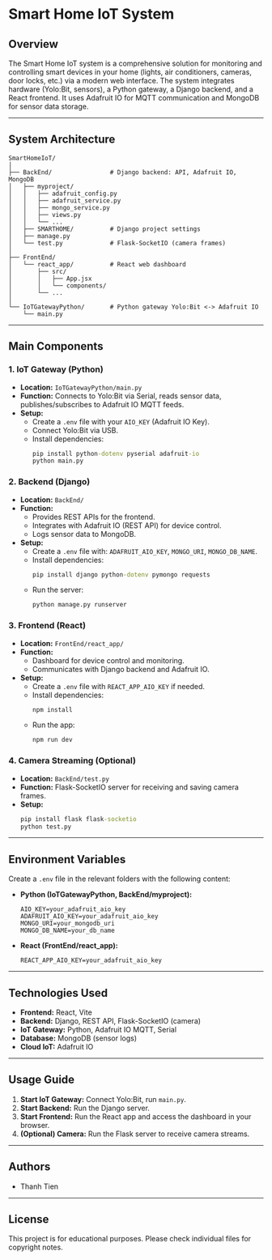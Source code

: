 # Smart Home IoT System

## Overview

The Smart Home IoT system is a comprehensive solution for monitoring and controlling smart devices in your home (lights, air conditioners, cameras, door locks, etc.) via a modern web interface. The system integrates hardware (Yolo:Bit, sensors), a Python gateway, a Django backend, and a React frontend. It uses Adafruit IO for MQTT communication and MongoDB for sensor data storage.

---

## System Architecture

```
SmartHomeIoT/
│
├── BackEnd/                # Django backend: API, Adafruit IO, MongoDB
│   ├── myproject/
│   │   ├── adafruit_config.py
│   │   ├── adafruit_service.py
│   │   ├── mongo_service.py
│   │   ├── views.py
│   │   └── ...
│   ├── SMARTHOME/          # Django project settings
│   ├── manage.py
│   └── test.py             # Flask-SocketIO (camera frames)
│
├── FrontEnd/
│   └── react_app/          # React web dashboard
│       ├── src/
│       │   ├── App.jsx
│       │   └── components/
│       └── ...
│
└── IoTGatewayPython/       # Python gateway Yolo:Bit <-> Adafruit IO
    └── main.py
```

---

## Main Components

### 1. IoT Gateway (Python)
- **Location:** `IoTGatewayPython/main.py`
- **Function:** Connects to Yolo:Bit via Serial, reads sensor data, publishes/subscribes to Adafruit IO MQTT feeds.
- **Setup:**
  - Create a `.env` file with your `AIO_KEY` (Adafruit IO Key).
  - Connect Yolo:Bit via USB.
  - Install dependencies:
    ```cmd
    pip install python-dotenv pyserial adafruit-io
    python main.py
    ```

### 2. Backend (Django)
- **Location:** `BackEnd/`
- **Function:**
  - Provides REST APIs for the frontend.
  - Integrates with Adafruit IO (REST API) for device control.
  - Logs sensor data to MongoDB.
- **Setup:**
  - Create a `.env` file with: `ADAFRUIT_AIO_KEY`, `MONGO_URI`, `MONGO_DB_NAME`.
  - Install dependencies:
    ```cmd
    pip install django python-dotenv pymongo requests
    ```
  - Run the server:
    ```cmd
    python manage.py runserver
    ```

### 3. Frontend (React)
- **Location:** `FrontEnd/react_app/`
- **Function:**
  - Dashboard for device control and monitoring.
  - Communicates with Django backend and Adafruit IO.
- **Setup:**
  - Create a `.env` file with `REACT_APP_AIO_KEY` if needed.
  - Install dependencies:
    ```cmd
    npm install
    ```
  - Run the app:
    ```cmd
    npm run dev
    ```

### 4. Camera Streaming (Optional)
- **Location:** `BackEnd/test.py`
- **Function:** Flask-SocketIO server for receiving and saving camera frames.
- **Setup:**
    ```cmd
    pip install flask flask-socketio
    python test.py
    ```

---

## Environment Variables

Create a `.env` file in the relevant folders with the following content:

- **Python (IoTGatewayPython, BackEnd/myproject):**
  ```env
  AIO_KEY=your_adafruit_aio_key
  ADAFRUIT_AIO_KEY=your_adafruit_aio_key
  MONGO_URI=your_mongodb_uri
  MONGO_DB_NAME=your_db_name
  ```
- **React (FrontEnd/react_app):**
  ```env
  REACT_APP_AIO_KEY=your_adafruit_aio_key
  ```

---

## Technologies Used
- **Frontend:** React, Vite
- **Backend:** Django, REST API, Flask-SocketIO (camera)
- **IoT Gateway:** Python, Adafruit IO MQTT, Serial
- **Database:** MongoDB (sensor logs)
- **Cloud IoT:** Adafruit IO

---

## Usage Guide
1. **Start IoT Gateway:** Connect Yolo:Bit, run `main.py`.
2. **Start Backend:** Run the Django server.
3. **Start Frontend:** Run the React app and access the dashboard in your browser.
4. **(Optional) Camera:** Run the Flask server to receive camera streams.

---

## Authors
- Thanh Tien
---

## License
This project is for educational purposes. Please check individual files for copyright notes.
